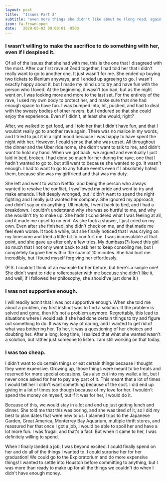 ```yaml
---
layout: post
title:  "Issues Part 3"
subtitle: "even more things she didn't like about me (long read, again x 2)"
icon: fa-frown-open
date:   2020-05-03 00:00:01 -0500
---
```


### I wasn't willing to make the sacrifice to do something with her, even if I despised it.
Of all of the issues that she had with me, this is the one that I disagreed with the most. After our first rave at Zedd together, I had told her that I didn't really want to go to another one. It just wasn't for me. She ended up buying two tickets to Illenium anyways, and I ended up agreeing to go. I wasn't exactly happy about it, but I made my mind up to try and have fun with the person who I loved. At the beginning, it wasn't too bad, but as the night went on, I was looking more and more to the last set. For the entirety of the rave, I used my own body to protect her, and make sure that she had enough space to have fun. I was bumped into, hit, pushed, and had to deal with the sweaty bodies of other ravers, but I endured so that she could enjoy the experience. Even if I didn't, at least she would, right?

After, we walked to get food, and I told her that I didn't have fun, and that I wouldnt really go to another rave again. There was no malice in my words, and I tried to put it in a light mood because I was happy to have spent the night with her. However, I could sense that she was upset. All throughout the dinner and the Uber ride home, she didn't want to talk to me, and didn't want to hold my hand. When we got back, we argued and eventually I just laid in bed, broken. I had done so much for her during the rave, one that I hadn't wanted to go to, but still went to because she wanted to go. It wasn't enough. I had to want to go to any future events even if I absolutely hated them, because she was my girlfriend and that was my duty.

She left and went to watch Netflix, and being the person who always wanted to resolve the conflict, I swallowed my pride and went to try and make amends. I felt deeply wronged, but I didn't want to spend the night fighting and I really just wanted her company. She ignored my approach, and didn't say or do anything. Ultimately, I went back to bed, and I had a breakdown. I couldn't understand why she was so hurtful to me, and why she wouldn't try to make up. She hadn't considered what I was feeling at all, and it made me upset to no end. As she took a shower, I just cried on my own. Even after she finished, she didn't check on me, and that made me feel even worse. It took a while, but she finally noticed that I was crying on my lonesome and tried a little bit to comfort me. I was inconsolable at that point, and she gave up after only a few tries. My dumbass(?) loved this girl so much that I not only went back to ask her to keep consoling me, but I completely forgave her within the span of 10 minutes. She had hurt me incredibly, but I found myself forgiving her effortlessly.

(P.S. I couldn't think of an example for her before, but here's a simple one! She didn't want to ride a rollercoaster with me because she didn't like it, and well, if I followed her philosophy, she should've just done it.)

### I was not supportive enough.
I will readily admit that I was not supportive enough. When she told me about a problem, my first instinct was to find a solution. If the problem is solved and gone, then it's not a problem anymore. Regrettably, this lead to situations where I would ask if she had done certain things to try and figure out something to do. It was my way of caring, and I wanted to get rid of what was bothering her. To her, it was a questioning of her choices and doubting her. After a long, long time, I realized that what she wanted wasn't a solution, but rather just someone to listen. I am still working on that today.

### I was too cheap.
I didn't want to do certain things or eat certain things because I thought they were expensive. Growing up, those things were meant to be treats and reserved for more special occasions. Gas also cut into my wallet a lot, but I never once asked for her to pay any part of it. This meant that a lot of times I would tell her I didn't want something because of the cost. I did end up giving in a lot of times too though because of my love for her. I wouldn't spend the money on myself, but if it was for her, I would do it.

Because of this, we would stay in a lot and end up just getting lunch and dinner. She told me that this was boring, and she was tired of it, so I did my best to plan dates that were new to us. I planned trips to the Japanese Garden, Great America, Monterrey Bay Aquarium, multiple thrift stores, and reassured her that once I got a job, I would be able to spoil her and have a lot more fun. I was frugal, and that's a fact. But when it came to her, I was definitely willing to spend.

When I finally landed a job, I was beyond excited. I could finally spend on her and do all of the things I wanted to. I could surprise her for her graduation! We could go to the Exploratorium and do more expensive things! I wanted to settle into Houston before committing to anything, but I was more than ready to make up for all the things we couldn't do when I didn't have enough money.
